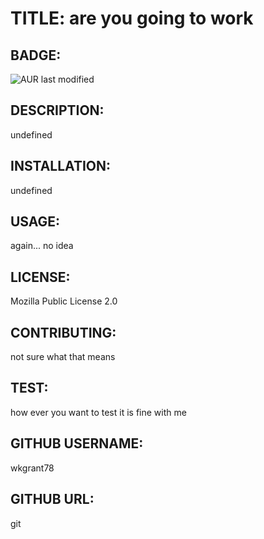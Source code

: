 
# TITLE: are you going to work

## BADGE: 
![AUR last modified](https://img.shields.io/aur/last-modified/google-chrome?style=plastic)

## DESCRIPTION: 
undefined

## INSTALLATION: 
undefined

## USAGE:
again... no idea

## LICENSE:
Mozilla Public License 2.0

## CONTRIBUTING:
not sure what that means

## TEST:
how ever you want to test it is fine with me

## GITHUB USERNAME:
wkgrant78

## GITHUB URL:
git

